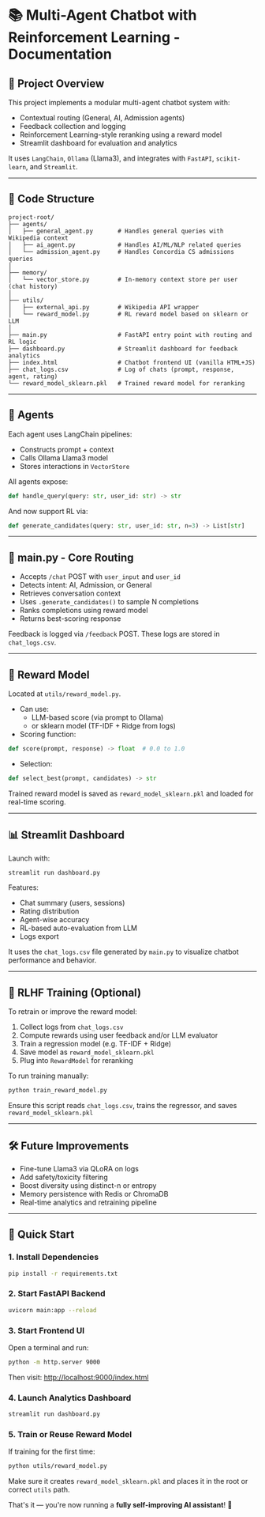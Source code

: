 # 📚 Multi-Agent Chatbot with Reinforcement Learning - Documentation

## 🔧 Project Overview
This project implements a modular multi-agent chatbot system with:
- Contextual routing (General, AI, Admission agents)
- Feedback collection and logging
- Reinforcement Learning-style reranking using a reward model
- Streamlit dashboard for evaluation and analytics

It uses `LangChain`, `Ollama` (Llama3), and integrates with `FastAPI`, `scikit-learn`, and `Streamlit`.

---

## 📁 Code Structure

```
project-root/
├── agents/
│   ├── general_agent.py       # Handles general queries with Wikipedia context
│   ├── ai_agent.py            # Handles AI/ML/NLP related queries
│   └── admission_agent.py     # Handles Concordia CS admissions queries
│
├── memory/
│   └── vector_store.py        # In-memory context store per user (chat history)
│
├── utils/
│   ├── external_api.py        # Wikipedia API wrapper
│   └── reward_model.py        # RL reward model based on sklearn or LLM
│
├── main.py                    # FastAPI entry point with routing and RL logic
├── dashboard.py               # Streamlit dashboard for feedback analytics
├── index.html                 # Chatbot frontend UI (vanilla HTML+JS)
├── chat_logs.csv              # Log of chats (prompt, response, agent, rating)
└── reward_model_sklearn.pkl   # Trained reward model for reranking
```

---

## 🤖 Agents
Each agent uses LangChain pipelines:
- Constructs prompt + context
- Calls Ollama Llama3 model
- Stores interactions in `VectorStore`

All agents expose:
```python
def handle_query(query: str, user_id: str) -> str
```
And now support RL via:
```python
def generate_candidates(query: str, user_id: str, n=3) -> List[str]
```

---

## 🔁 main.py - Core Routing
- Accepts `/chat` POST with `user_input` and `user_id`
- Detects intent: AI, Admission, or General
- Retrieves conversation context
- Uses `.generate_candidates()` to sample N completions
- Ranks completions using reward model
- Returns best-scoring response

Feedback is logged via `/feedback` POST. These logs are stored in `chat_logs.csv`.

---

## 🧠 Reward Model
Located at `utils/reward_model.py`.
- Can use:
  - LLM-based score (via prompt to Ollama)
  - or sklearn model (TF-IDF + Ridge from logs)
- Scoring function:
```python
def score(prompt, response) -> float  # 0.0 to 1.0
```
- Selection:
```python
def select_best(prompt, candidates) -> str
```

Trained reward model is saved as `reward_model_sklearn.pkl` and loaded for real-time scoring.

---

## 📊 Streamlit Dashboard
Launch with:
```bash
streamlit run dashboard.py
```
Features:
- Chat summary (users, sessions)
- Rating distribution
- Agent-wise accuracy
- RL-based auto-evaluation from LLM
- Logs export

It uses the `chat_logs.csv` file generated by `main.py` to visualize chatbot performance and behavior.

---

## 🧪 RLHF Training (Optional)
To retrain or improve the reward model:
1. Collect logs from `chat_logs.csv`
2. Compute rewards using user feedback and/or LLM evaluator
3. Train a regression model (e.g. TF-IDF + Ridge)
4. Save model as `reward_model_sklearn.pkl`
5. Plug into `RewardModel` for reranking

To run training manually:
```bash
python train_reward_model.py
```
Ensure this script reads `chat_logs.csv`, trains the regressor, and saves `reward_model_sklearn.pkl`

---

## 🛠 Future Improvements
- Fine-tune Llama3 via QLoRA on logs
- Add safety/toxicity filtering
- Boost diversity using distinct-n or entropy
- Memory persistence with Redis or ChromaDB
- Real-time analytics and retraining pipeline

---

## 🚀 Quick Start

### 1. Install Dependencies
```bash
pip install -r requirements.txt
```

### 2. Start FastAPI Backend
```bash
uvicorn main:app --reload
```

### 3. Start Frontend UI
Open a terminal and run:
```bash
python -m http.server 9000
```
Then visit: [http://localhost:9000/index.html](http://localhost:9000/index.html)

### 4. Launch Analytics Dashboard
```bash
streamlit run dashboard.py
```

### 5. Train or Reuse Reward Model
If training for the first time:
```bash
python utils/reward_model.py
```
Make sure it creates `reward_model_sklearn.pkl` and places it in the root or correct `utils` path.

That's it — you're now running a **fully self-improving AI assistant**! 🧠

